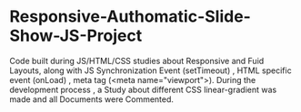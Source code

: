 # Responsive-Authomatic-Slide-Show-JS-Project
Code built during JS/HTML/CSS studies about Responsive and Fuid Layouts, along with JS Synchronization Event (setTimeout) , HTML specific event (onLoad) , meta tag (&lt;meta name="viewport">).  During the development process , a Study about different CSS linear-gradient was made and all Documents were Commented.
